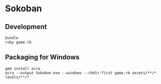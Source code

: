 # Sokoban

## Development

```
bundle
ruby game.rb
```

## Packaging for Windows

```
gem install ocra
ocra --output Sokoban.exe --windows --chdir-first game.rb assets/**/* levels/**/*
```
